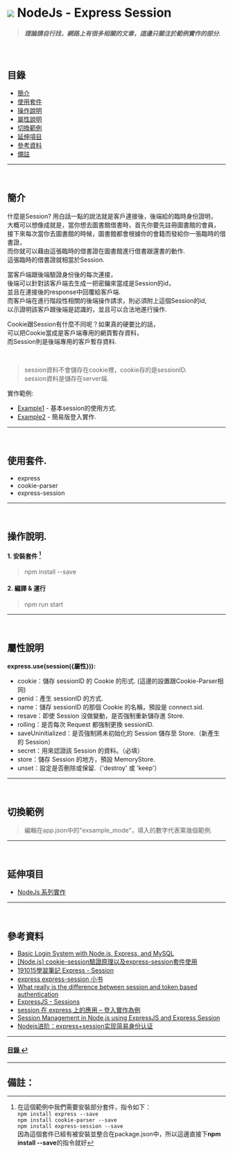 # ![](https://drive.google.com/uc?id=10INx5_pkhMcYRdx_OO4rXNXxcsvPtBYq) NodeJs - Express Session
> ##### 理論請自行找，網路上有很多相關的文章，這邊只關注於範例實作的部分.

<br>

<!--ts-->
## 目錄
* [簡介](#簡介)
* [使用套件](#使用套件)
* [操作說明](#操作說明)
* [屬性說明](#屬性說明)
* [切換範例](#切換範例)
* [延伸項目](#延伸項目)
* [參考資料](#參考資料)
* [備註](#備註)
<!--te-->

---
<br>

## 簡介
什麼是Session? 用白話一點的說法就是客戶連接後，後端給的臨時身份證明，<br>
大概可以想像成就是，當你想去圖書館借書時，首先你要先註冊圖書館的會員，<br>
接下來每次當你去圖書館的時候，圖書館都會根據你的會籍而發給你一張臨時的借書證，<br>
而你就可以藉由這張臨時的借書證在圖書館進行借書跟還書的動作.<br>
這張臨時的借書證就相當於Session.<br>

當客戶端跟後端驗證身份後的每次連接，<br>
後端可以針對該客戶端去生成一把密鑰來當成是Session的id，<br>
並且在連接後的response中回覆給客戶端.<br>
而客戶端在進行階段性相關的後端操作請求，則必須附上這個Session的id,<br>
以示證明該客戶跟後端是認識的，並且可以合法地進行操作.<br>

Cookie跟Session有什麼不同呢？如果真的硬要比的話，<br>
可以把Cookie當成是客戶端專用的網頁暫存資料，<br>
而Session則是後端專用的客戶暫存資料.<br>

<br>

> session資料不會儲存在cookie裡，cookie存的是sessionID.<br>
> session資料是儲存在server端.<br>

實作範例:
- [Example1](https://github.com/RC-Dev-Tech/nodejs-express-session/blob/main/src/examples/example1.ts) - 基本session的使用方式.
- [Example2](https://github.com/RC-Dev-Tech/nodejs-express-session/blob/main/src/examples/example2.ts) - 簡易版登入實作.

---
<br>

## 使用套件.
- express
- cookie-parser
- express-session

---
<br>

## 操作說明.
#### 1. 安裝套件 [^1]
> npm install --save
#### 2. 編譯 & 運行
> npm run start

---
<br>

## 屬性說明
**express.use(session({屬性})):**
- cookie：儲存 sessionID 的 Cookie 的形式. (這邊的設置跟Cookie-Parser相同)
- genid：產生 sessionID 的方式.
- name：儲存 sessionID 的那個 Cookie 的名稱，預設是 connect.sid.
- resave：即使 Session 沒做變動，是否強制重新儲存進 Store.
- rolling：是否每次 Request 都強制更換 sessionID.
- saveUninitialized：是否強制將未初始化的 Session 儲存至 Store.（新產生的 Session）
- secret：用來認證該 Session 的資料。（必填）
- store：儲存 Session 的地方，預設 MemoryStore.
- unset：設定是否刪除或保留.（'destroy' 或 'keep'）

---
<br>

## 切換範例
> 編輯在app.json中的"exsample_mode"，填入的數字代表第幾個範例.

---
<br>

## 延伸項目
* [NodeJs 系列實作](https://github.com/RC-Dev-Tech/nodejs-index) <br>

---
<br>

## 參考資料
* [Basic Login System with Node.js, Express, and MySQL](https://codeshack.io/basic-login-system-nodejs-express-mysql/) <br>
* [[Node.js] cookie-session驗證原理以及express-session套件使用](https://medium.com/johnny%E7%9A%84%E8%BD%89%E8%81%B7%E5%B7%A5%E7%A8%8B%E5%B8%AB%E7%AD%86%E8%A8%98/node-js-cookie-session%E9%A9%97%E8%AD%89%E5%8E%9F%E7%90%86%E4%BB%A5%E5%8F%8Aexpress-session%E5%A5%97%E4%BB%B6%E4%BD%BF%E7%94%A8-aeafa386837e) <br>
* [191015學習筆記 Express - Session](https://ithelp.ithome.com.tw/articles/10228375) <br>
* [express express-session 小书](https://segmentfault.com/a/1190000017341279?utm_source=sf-similar-article) <br>
* [What really is the difference between session and token based authentication](https://dev.to/thecodearcher/what-really-is-the-difference-between-session-and-token-based-authentication-2o39) <br>
* [ExpressJS - Sessions](https://www.tutorialspoint.com/expressjs/expressjs_sessions.htm#) <br>
* [session 在 express 上的應用 – 登入實作為例](https://ithelp.ithome.com.tw/articles/10187464) <br>
* [Session Management in Node.js using ExpressJS and Express Session](https://www.section.io/engineering-education/session-management-in-nodejs-using-expressjs-and-express-session/) <br>
* [Nodejs进阶：express+session实现简易身份认证](https://www.cnblogs.com/chyingp/p/nodejs-learning-express-session.html) <br>

---
<!--ts-->
#### [目錄 ↩](#目錄)
<!--te-->
---
## 備註：

[^1]: 在這個範例中我們需要安裝部分套件，指令如下：<br>
`npm install express --save` <br>
`npm install cookie-parser --save` <br>
`npm install express-session --save` <br>
因為這個套件已經有被安裝並整合在package.json中，所以這邊直接下**npm install --save**的指令就好
